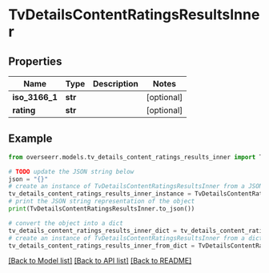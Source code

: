 # TvDetailsContentRatingsResultsInner


## Properties

Name | Type | Description | Notes
------------ | ------------- | ------------- | -------------
**iso_3166_1** | **str** |  | [optional] 
**rating** | **str** |  | [optional] 

## Example

```python
from overseerr.models.tv_details_content_ratings_results_inner import TvDetailsContentRatingsResultsInner

# TODO update the JSON string below
json = "{}"
# create an instance of TvDetailsContentRatingsResultsInner from a JSON string
tv_details_content_ratings_results_inner_instance = TvDetailsContentRatingsResultsInner.from_json(json)
# print the JSON string representation of the object
print(TvDetailsContentRatingsResultsInner.to_json())

# convert the object into a dict
tv_details_content_ratings_results_inner_dict = tv_details_content_ratings_results_inner_instance.to_dict()
# create an instance of TvDetailsContentRatingsResultsInner from a dict
tv_details_content_ratings_results_inner_from_dict = TvDetailsContentRatingsResultsInner.from_dict(tv_details_content_ratings_results_inner_dict)
```
[[Back to Model list]](../README.md#documentation-for-models) [[Back to API list]](../README.md#documentation-for-api-endpoints) [[Back to README]](../README.md)



